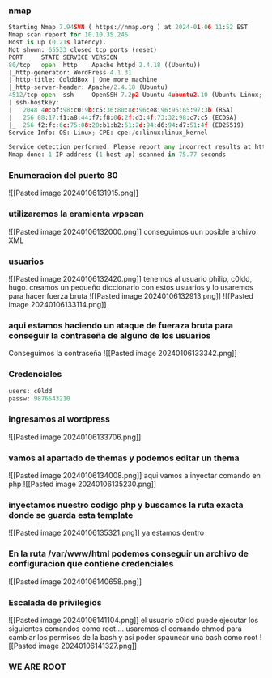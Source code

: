 ### nmap
```python
Starting Nmap 7.94SVN ( https://nmap.org ) at 2024-01-06 11:52 EST
Nmap scan report for 10.10.35.246
Host is up (0.21s latency).
Not shown: 65533 closed tcp ports (reset)
PORT     STATE SERVICE VERSION
80/tcp   open  http    Apache httpd 2.4.18 ((Ubuntu))
|_http-generator: WordPress 4.1.31
|_http-title: ColddBox | One more machine
|_http-server-header: Apache/2.4.18 (Ubuntu)
4512/tcp open  ssh     OpenSSH 7.2p2 Ubuntu 4ubuntu2.10 (Ubuntu Linux; protocol 2.0)
| ssh-hostkey: 
|   2048 4e:bf:98:c0:9b:c5:36:80:8c:96:e8:96:95:65:97:3b (RSA)
|   256 88:17:f1:a8:44:f7:f8:06:2f:d3:4f:73:32:98:c7:c5 (ECDSA)
|_  256 f2:fc:6c:75:08:20:b1:b2:51:2d:94:d6:94:d7:51:4f (ED25519)
Service Info: OS: Linux; CPE: cpe:/o:linux:linux_kernel

Service detection performed. Please report any incorrect results at https://nmap.org/submit/ .
Nmap done: 1 IP address (1 host up) scanned in 75.77 seconds
```
### Enumeracion del puerto 80
![[Pasted image 20240106131915.png]]

### utilizaremos la eramienta wpscan
![[Pasted image 20240106132000.png]]
conseguimos uun posible archivo XML
### usuarios
![[Pasted image 20240106132420.png]]
tenemos al usuario philip, c0ldd, hugo. creamos un pequeño diccionario con estos usuarios y lo usaremos para hacer fuerza bruta
![[Pasted image 20240106132913.png]]
![[Pasted image 20240106133114.png]]
### aqui estamos haciendo un ataque de fueraza bruta para conseguir la contraseña de alguno de los usuarios 
Conseguimos la contraseña
![[Pasted image 20240106133342.png]]
### Credenciales
```python
users: c0ldd
passw: 9876543210
```
### ingresamos al wordpress
![[Pasted image 20240106133706.png]]
### vamos al apartado de themas y podemos editar un thema 
![[Pasted image 20240106134008.png]]
aqui vamos a inyectar comando en php
![[Pasted image 20240106135230.png]]
### inyectamos nuestro codigo php y buscamos la ruta exacta donde se guarda esta template
![[Pasted image 20240106135321.png]]
ya estamos dentro
### En la ruta /var/www/html podemos conseguir un archivo de configuracion que contiene credenciales
![[Pasted image 20240106140658.png]]
### Escalada de privilegios 
![[Pasted image 20240106141104.png]]
el usuario c0ldd puede ejecutar los siguientes comandos como root....
usaremos el comando chmod para cambiar los permisos de la bash y asi poder spaunear una bash como root
![[Pasted image 20240106141327.png]]
### WE ARE ROOT